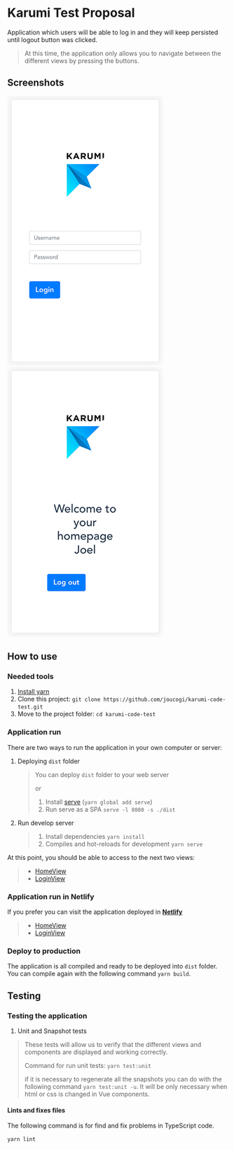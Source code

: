 # Karumi Test Proposal
Application which users will be able to log in and they will keep persisted until logout button was clicked.

> At this time, the application only allows you to navigate between the different views by pressing the buttons.

## Screenshots
![Login View](/screenshots/LoginView.png?raw=true "Login View") ![Home View](/screenshots/HomeView.png?raw=true "Home View")

## How to use
### Needed tools
1. [Install yarn](https://classic.yarnpkg.com/en/docs/install)
2. Clone this project: `git clone https://github.com/joucogi/karumi-code-test.git`
3. Move to the project folder: `cd karumi-code-test`

### Application run
There are two ways to run the application in your own computer or server:

1. Deploying `dist` folder
    > You can deploy `dist` folder to your web server
    >
    > or
    >
    > 1. Install [serve](https://www.npmjs.com/package/serve) (`yarn global add serve`)
    > 2. Run serve as a SPA `serve -l 8080 -s ./dist`

2. Run develop server
    > 1. Install dependencies `yarn install`
    > 2. Compiles and hot-reloads for development `yarn serve`

At this point, you should be able to access to the next two views: 
> - [HomeView](http://127.0.0.1:8080) 
> - [LoginView](http://127.0.0.1:8080/login)

### Application run in Netlify
If you prefer you can visit the application deployed in **[Netlify](https://www.netlify.com)**
> - [HomeView](https://joucogi-karumi-buttons-redirect-to-another-view.netlify.app) 
> - [LoginView](https://joucogi-karumi-buttons-redirect-to-another-view.netlify.app/login)

### Deploy to production
The application is all compiled and ready to be deployed into `dist` folder.
You can compile again with the following command `yarn build`.

## Testing
### Testing the application

1. Unit and Snapshot tests
> These tests will allow us to verify that the different views and components are displayed and working correctly.
>
> Command for run unit tests: `yarn test:unit`
>
> if it is necessary to regenerate all the snapshots you can do with the following command `yarn test:unit -u`.
> It will be only necessary when html or css is changed in Vue components.

#### Lints and fixes files
The following command is for find and fix problems in TypeScript code.
```
yarn lint
```